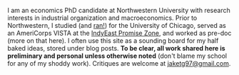 I am an economics PhD candidate at Northwestern University with research interests in industrial organization and macroeconomics. Prior to Northwestern, I studied (and [ran!](https://www.youtube.com/watch?v=Eidacczk0gg)) for the University of Chicago, served as an AmeriCorps VISTA at the [IndyEast Promise Zone](https://indyeast.org), and worked as pre-doc (more on that here). I often use this site as a sounding board for my half baked ideas, stored under blog posts. **To be clear, all work shared here is preliminary and personal unless otherwise noted** (don't blame my school for any of my shoddy work). Critiques are welcome at [jaketg97@gmail.com](mailto:jaketg97@gmail.com).
